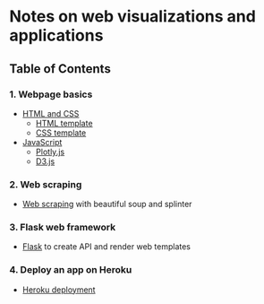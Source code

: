 # Notes on web visualizations and applications

## Table of Contents

### 1. Webpage basics

- [HTML and CSS](html_css.md)
    - [HTML template](html_css/index.html)
    - [CSS template](html_css/style.css)
- [JavaScript](javascript.md)
    - [Plotly.js](javascript_plotly.md)
    - [D3.js](javascript_d3.md)

### 2. Web scraping

- [Web scraping](web_scraping.md) with beautiful soup and splinter

### 3. Flask web framework

- [Flask](flask.md) to create API and render web templates

### 4. Deploy an app on Heroku

- [Heroku deployment](heroku_deployment/README.md)